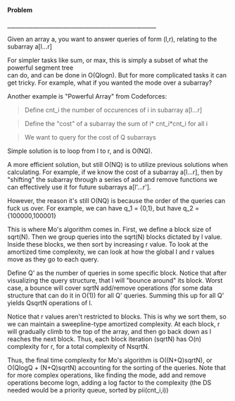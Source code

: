 <h4> Problem </h4>
_____________________________________________________

Given an array a, you want to answer queries of form (l,r), 
relating to the subarray a[l...r]

For simpler tasks like sum, or max, this is simply a subset of what the
powerful segment tree <br> can do, and can be done in O(Qlogn). But for
more complicated tasks it can get tricky. For example, what if you wanted
the mode over a subarray?

Another example is "Powerful Array" from Codeforces:
> Define cnt_i the number of occurences of i in subarray a[l...r]

> Define the "cost" of a subarray the sum of i* cnt_i*cnt_i for all i

> We want to query for the cost of Q subarrays

Simple solution is to loop from l to r, and is O(NQ). 

A more efficient solution, but still O(NQ) is to utilize previous solutions
when calculating. For example, if we know the cost of a subarray a[l...r],
then by "shifting" the subarray through a series of add and remove functions
we can effectively use it for future subarrays a[l'...r'].  

However, the reason it's still O(NQ) is because the order of the queries 
can fuck us over. For example, we can have q_1 = {0,1}, but have
q_2 = {100000,100001}

This is where Mo's algorithm comes in. First, we define a block size of
sqrt(N). Then we group queries into the sqrt(N) blocks dictated by l value.
Inside these blocks, we then sort by increasing r value. To look at the
amortized time complexity, we can look at how the global l and r values move
as they go to each query.

Define Q' as the number of queries in some specific block. Notice that
after visualizing the query structure, that l will "bounce around" its
block. Worst case, a bounce will cover sqrtN add/remove operations (for some
data structure that can do it in O(1)) for
all Q' queries. Summing this up for all Q' yields QsqrtN operations
of l.

Notice that r values aren't restricted to blocks. This is why we sort them,
so we can maintain a sweepline-type amortized complexity. At each block,
r will gradually climb to the top of the array, and then go back down 
as l reaches the next block. Thus, each block iteration (sqrtN) has O(n)
complexity for r, for a total complexity of NsqrtN.  

Thus, the final time complexity for Mo's algorithm is O((N+Q)sqrtN),
or O(QlogQ + (N+Q)sqrtN) accounting for the sorting of the queries.
Note that for more complex operations, like finding the mode, add and
remove operations become logn, adding a log factor to the complexity
(the DS needed would be a priority queue, sorted by pii(cnt_i,i))


